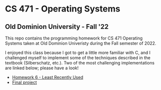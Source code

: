 # CS 471 - Operating Systems
## Old Dominion University - Fall '22

This repo contains the programming homework for CS 471 Operating Systems taken 
at Old Dominion Univeristy during the Fall semester of 2022.

I enjoyed this class because I got to get a little more familiar with C, and I
challenged myself to implement some of the techniques described in the textbook
(Silberschatz, etc.). Two of the most challenging implementations are linked
below; please have a look!

* [Homework 6 - Least Recently Used](hw6/)
* [Final project]()
